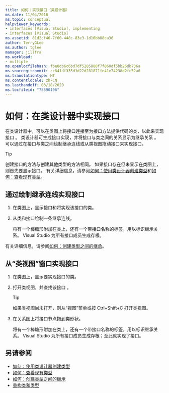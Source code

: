 ```yaml
---
title: 如何：实现接口（类设计器）
ms.date: 11/04/2016
ms.topic: conceptual
helpviewer_keywords:
- interfaces [Visual Studio], implementing
- interfaces [Visual Studio]
ms.assetid: 81d2cf46-7f60-448c-83e3-1d16bb88ca36
author: TerryGLee
ms.author: tglee
manager: jillfra
ms.workload:
- multiple
ms.openlocfilehash: fbe8db6c6bd7df5285880f7f860df5bb26db736a
ms.sourcegitcommit: cc841df335d1d22d281871fe41e74238d2fc52a6
ms.translationtype: HT
ms.contentlocale: zh-CN
ms.lasthandoff: 03/18/2020
ms.locfileid: "75590106"
---
```

# <a name="how-to-implement-an-interface-in-class-designer"></a>如何：在类设计器中实现接口

在类设计器中，可以在类图上将接口连接至为接口方法提供代码的类，以此来实现接口  。 类设计器可生成接口实现，并将接口与类之间的关系显示为继承关系  。 可以通过在接口与类之间绘制继承连线或从类视图拖动接口来实现接口。

> [!TIP]
> 创建接口的方法与创建其他类型的方法相同。 如果接口存在但未显示在类图上，则首先要显示接口。 有关详细信息，请参阅[如何：使用类设计器创建类型](how-to-create-types.md)和[如何：查看现有类型](how-to-view-existing-types.md)。

## <a name="to-implement-an-interface-by-drawing-an-inheritance-line"></a>通过绘制继承连线实现接口

1. 在类图上，显示接口和将实现该接口的类。

2. 从类和接口绘制一条继承连线。

     将有一个棒糖形附加在类上，还有一个带接口名称的标签，用以标识继承关系。 Visual Studio 为所有接口成员生成存根。

有关详细信息，请参阅[如何：创建类型之间的继承](how-to-create-inheritance-between-types.md)。

## <a name="to-implement-an-interface-from-the-class-view-window"></a>从“类视图”窗口实现接口

1. 在类图上，显示要实现接口的类。

2. 打开类视图，并查找该接口  。

    > [!TIP]
    > 如果类视图尚未打开，则从“视图”菜单或按 Ctrl+Shift+C 打开类视图。

3. 在关系图上将接口节点拖到类形状。

     将有一个棒糖形附加在类上，还有一个带接口名称的标签，用以标识继承关系。 Visual Studio 为所有接口成员生成存根；至此就实现了接口。

## <a name="see-also"></a>另请参阅

- [如何：使用类设计器创建类型](how-to-create-types.md)
- [如何：查看现有类型](how-to-view-existing-types.md)
- [如何：创建类型之间的继承](how-to-create-inheritance-between-types.md)
- [重构类和类型](refactoring-classes-and-types.md)

